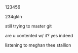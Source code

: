 123456

234gkln

still trying to master git 

are u contented w/ it?
yes indeed

listening to meghan thee stallion